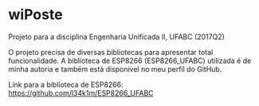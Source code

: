 # wiPoste
Projeto para a disciplina Engenharia Unificada II, UFABC (2017Q2)

O projeto precisa de diversas bibliotecas para apresentar total funcionalidade. A biblioteca de ESP8266 (ESP8266_UFABC) utilizada é de minha autoria e também está disponível no meu perfil do GitHub.

Link para a biblioteca de ESP8266:  https://github.com/l34k1m/ESP8266_UFABC
